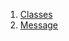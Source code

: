 

1. [Classes](views_after_auth_screens_chat_widgets_chat_message_bubble/views_after_auth_screens_chat_widgets_chat_message_bubble-library.html#classes)
2. [Message](views_after_auth_screens_chat_widgets_chat_message_bubble/Message-class.html)
